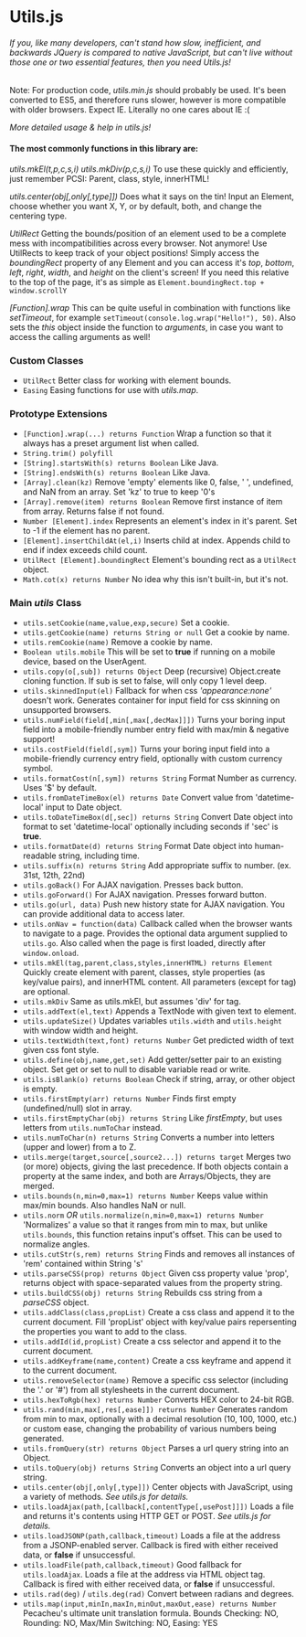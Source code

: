 # Utils.js
###### If you, like many developers, can't stand how slow, inefficient, and backwards JQuery is compared to native JavaScript, but can't live without those one or two essential features, then you need Utils.js!

Note: For production code, *utils.min.js* should probably be used. It's been converted to ES5, and therefore runs slower, however is more compatible with older browsers. Expect IE. Literally no one cares about IE :(

*More detailed usage & help in utils.js!*

#### The most commonly functions in this library are:

*utils.mkEl(t,p,c,s,i) utils.mkDiv(p,c,s,i)* To use these quickly and efficiently, just remember PCSI: Parent, class, style, innerHTML!

*utils.center(obj[,only[,type]])* Does what it says on the tin! Input an Element, choose whether you want X, Y, or by default, both, and change the centering type.

*UtilRect* Getting the bounds/position of an element used to be a complete mess with incompatibilities across every browser. Not anymore! Use UtilRects to keep track of your object positions! Simply access the *boundingRect* property of any Element and you can access it's *top*, *bottom*, *left*, *right*, *width*, and *height* on the client's screen! If you need this relative to the top of the page, it's as simple as `Element.boundingRect.top + window.scrollY`

*[Function].wrap* This can be quite useful in combination with functions like *setTimeout*, for example `setTimeout(console.log.wrap("Hello!"), 50)`. Also sets the *this* object inside the function to *arguments*, in case you want to access the calling arguments as well!

### Custom Classes
- `UtilRect` Better class for working with element bounds.
- `Easing` Easing functions for use with *utils.map*.

### Prototype Extensions
- `[Function].wrap(...) returns Function` Wrap a function so that it always has a preset argument list when called.
- `String.trim() polyfill`
- `[String].startsWith(s) returns Boolean` Like Java.
- `[String].endsWith(s) returns Boolean` Like Java.
- `[Array].clean(kz)` Remove 'empty' elements like 0, false, ' ', undefined, and NaN from an array. Set 'kz' to true to keep '0's
- `[Array].remove(item) returns Boolean` Remove first instance of item from array. Returns false if not found.
- `Number [Element].index` Represents an element's index in it's parent. Set to -1 if the element has no parent.
- `[Element].insertChildAt(el,i)` Inserts child at index. Appends child to end if index exceeds child count.
- `UtilRect [Element].boundingRect` Element's bounding rect as a `UtilRect` object.
- `Math.cot(x) returns Number` No idea why this isn't built-in, but it's not.

### Main *utils* Class
- `utils.setCookie(name,value,exp,secure)` Set a cookie.
- `utils.getCookie(name) returns String or null` Get a cookie by name.
- `utils.remCookie(name)` Remove a cookie by name.
- `Boolean utils.mobile` This will be set to **true** if running on a mobile device, based on the UserAgent.
- `utils.copy(o[,sub]) returns Object` Deep (recursive) Object.create cloning function. If sub is set to false, will only copy 1 level deep.
- `utils.skinnedInput(el)` Fallback for when css *'appearance:none'* doesn't work. Generates container for input field for css skinning on unsupported browsers.
- `utils.numField(field[,min[,max[,decMax]]])` Turns your boring input field into a mobile-friendly number entry field with max/min & negative support!
- `utils.costField(field[,sym])` Turns your boring input field into a mobile-friendly currency entry field, optionally with custom currency symbol.
- `utils.formatCost(n[,sym]) returns String` Format Number as currency. Uses '$' by default.
- `utils.fromDateTimeBox(el) returns Date` Convert value from 'datetime-local' input to Date object.
- `utils.toDateTimeBox(d[,sec]) returns String` Convert Date object into format to set 'datetime-local' optionally including seconds if 'sec' is **true**.
- `utils.formatDate(d) returns String` Format Date object into human-readable string, including time.
- `utils.suffix(n) returns String` Add appropriate suffix to number. (ex. 31st, 12th, 22nd)
- `utils.goBack()` For AJAX navigation. Presses back button.
- `utils.goForward()` For AJAX navigation. Presses forward button.
- `utils.go(url, data)` Push new history state for AJAX navigation. You can provide additional data to access later.
- `utils.onNav = function(data)` Callback called when the browser wants to navigate to a page. Provides the optional data argument supplied to `utils.go`. Also called when the page is first loaded, directly after `window.onload`.
- `utils.mkEl(tag,parent,class,styles,innerHTML) returns Element` Quickly create element with parent, classes, style properties (as key/value pairs), and innerHTML content. All parameters (except for tag) are optional.
- `utils.mkDiv` Same as utils.mkEl, but assumes 'div' for tag.
- `utils.addText(el,text)` Appends a TextNode with given text to element.
- `utils.updateSize()` Updates variables `utils.width` and `utils.height` with window width and height.
- `utils.textWidth(text,font) returns Number` Get predicted width of text given css font style.
- `utils.define(obj,name,get,set)` Add getter/setter pair to an existing object. Set get or set to null to disable variable read or write.
- `utils.isBlank(o) returns Boolean` Check if string, array, or other object is empty.
- `utils.firstEmpty(arr) returns Number` Finds first empty (undefined/null) slot in array.
- `utils.firstEmptyChar(obj) returns String` Like *firstEmpty*, but uses letters from `utils.numToChar` instead.
- `utils.numToChar(n) returns String` Converts a number into letters (upper and lower) from a to Z.
- `utils.merge(target,source[,source2...]) returns target` Merges two (or more) objects, giving the last precedence. If both objects contain a property at the same index, and both are Arrays/Objects, they are merged.
- `utils.bounds(n,min=0,max=1) returns Number` Keeps value within max/min bounds. Also handles NaN or null.
- `utils.norm` *OR* `utils.normalize(n,min=0,max=1) returns Number` 'Normalizes' a value so that it ranges from min to max, but unlike `utils.bounds`, this function retains input's offset. This can be used to normalize angles.
- `utils.cutStr(s,rem) returns String` Finds and removes all instances of 'rem' contained within String 's'
- `utils.parseCSS(prop) returns Object` Given css property value 'prop', returns object with space-separated values from the property string.
- `utils.buildCSS(obj) returns String` Rebuilds css string from a *parseCSS* object.
- `utils.addClass(class,propList)` Create a css class and append it to the current document. Fill 'propList' object with key/value pairs repersenting the properties you want to add to the class.
- `utils.addId(id,propList)` Create a css selector and append it to the current document.
- `utils.addKeyframe(name,content)` Create a css keyframe and append it to the current document.
- `utils.removeSelector(name)` Remove a specific css selector (including the '.' or '#') from all stylesheets in the current document.
- `utils.hexToRgb(hex) returns Number` Converts HEX color to 24-bit RGB.
- `utils.rand(min,max[,res[,ease]]) returns Number` Generates random from min to max, optionally with a decimal resolution (10, 100, 1000, etc.) or custom ease, changing the probability of various numbers being generated.
- `utils.fromQuery(str) returns Object` Parses a url query string into an Object.
- `utils.toQuery(obj) returns String` Converts an object into a url query string.
- `utils.center(obj[,only[,type]])` Center objects with JavaScript, using a variety of methods. *See utils.js for details.*
- `utils.loadAjax(path,[callback[,contentType[,usePost]]])` Loads a file and returns it's contents using HTTP GET or POST. *See utils.js for details.*
- `utils.loadJSONP(path,callback,timeout)` Loads a file at the address from a JSONP-enabled server. Callback is fired with either received data, or **false** if unsuccessful.
- `utils.loadFile(path,callback,timeout)` Good fallback for `utils.loadAjax`. Loads a file at the address via HTML object tag. Callback is fired with either received data, or **false** if unsuccessful.
- `utils.rad(deg)` / `utils.deg(rad)` Convert between radians and degrees.
- `utils.map(input,minIn,maxIn,minOut,maxOut,ease) returns Number` Pecacheu's ultimate unit translation formula. Bounds Checking: NO, Rounding: NO, Max/Min Switching: NO, Easing: YES
